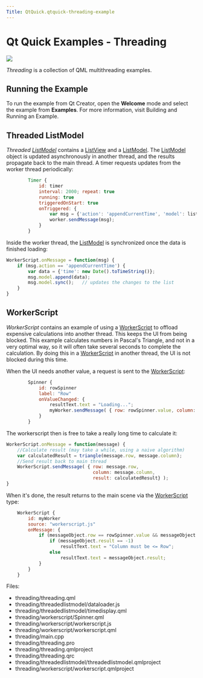 ```yaml
---
Title: QtQuick.qtquick-threading-example
---
```

        
Qt Quick Examples - Threading
=============================

<span class="subtitle"></span>
<span id="details"></span>
![](https://developer.ubuntu.com/static/devportal_uploaded/5ad1d6c0-5f8d-4660-96fc-08efcaf35335-api/apps/qml/sdk-15.04.4/qtquick-threading-example/images/qml-threading-example.png)

*Threading* is a collection of QML multithreading examples.

<span id="running-the-example"></span>
Running the Example
-------------------

To run the example from Qt Creator, open the **Welcome** mode and select the example from **Examples**. For more information, visit Building and Running an Example.

<span id="threaded-listmodel"></span>
Threaded ListModel
------------------

*Threaded [ListModel](../QtQuick.qtquick-modelviewsdata-modelview.md#listmodel)* contains a [ListView](../QtQuick.ListView.md) and a [ListModel](../QtQuick.qtquick-modelviewsdata-modelview.md#listmodel). The [ListModel](../QtQuick.qtquick-modelviewsdata-modelview.md#listmodel) object is updated asynchronously in another thread, and the results propagate back to the main thread. A timer requests updates from the worker thread periodically:

``` qml
        Timer {
            id: timer
            interval: 2000; repeat: true
            running: true
            triggeredOnStart: true
            onTriggered: {
                var msg = {'action': 'appendCurrentTime', 'model': listModel};
                worker.sendMessage(msg);
            }
        }
```

Inside the worker thread, the [ListModel](../QtQuick.qtquick-modelviewsdata-modelview.md#listmodel) is synchronized once the data is finished loading:

``` js
WorkerScript.onMessage = function(msg) {
    if (msg.action == 'appendCurrentTime') {
        var data = {'time': new Date().toTimeString()};
        msg.model.append(data);
        msg.model.sync();   // updates the changes to the list
    }
}
```

<span id="workerscript"></span>
WorkerScript
------------

*WorkerScript* contains an example of using a [WorkerScript](https://developer.ubuntu.comapps/qml/sdk-15.04.4/QtQuick.threading/#workerscript) to offload expensive calculations into another thread. This keeps the UI from being blocked. This example calculates numbers in Pascal's Triangle, and not in a very optimal way, so it will often take several seconds to complete the calculation. By doing this in a [WorkerScript](https://developer.ubuntu.comapps/qml/sdk-15.04.4/QtQuick.threading/#workerscript) in another thread, the UI is not blocked during this time.

When the UI needs another value, a request is sent to the [WorkerScript](https://developer.ubuntu.comapps/qml/sdk-15.04.4/QtQuick.threading/#workerscript):

``` qml
        Spinner {
            id: rowSpinner
            label: "Row"
            onValueChanged: {
                resultText.text = "Loading...";
                myWorker.sendMessage( { row: rowSpinner.value, column: columnSpinner.value } );
            }
        }
```

The workerscript then is free to take a really long time to calculate it:

``` js
WorkerScript.onMessage = function(message) {
    //Calculate result (may take a while, using a naive algorithm)
    var calculatedResult = triangle(message.row, message.column);
    //Send result back to main thread
    WorkerScript.sendMessage( { row: message.row,
                                column: message.column,
                                result: calculatedResult} );
}
```

When it's done, the result returns to the main scene via the [WorkerScript](https://developer.ubuntu.comapps/qml/sdk-15.04.4/QtQuick.threading/#workerscript) type:

``` qml
    WorkerScript {
        id: myWorker
        source: "workerscript.js"
        onMessage: {
            if (messageObject.row == rowSpinner.value && messageObject.column == columnSpinner.value){ //Not an old result
                if (messageObject.result == -1)
                    resultText.text = "Column must be <= Row";
                else
                    resultText.text = messageObject.result;
            }
        }
    }
```

Files:

-   threading/threading.qml
-   threading/threadedlistmodel/dataloader.js
-   threading/threadedlistmodel/timedisplay.qml
-   threading/workerscript/Spinner.qml
-   threading/workerscript/workerscript.js
-   threading/workerscript/workerscript.qml
-   threading/main.cpp
-   threading/threading.pro
-   threading/threading.qmlproject
-   threading/threading.qrc
-   threading/threadedlistmodel/threadedlistmodel.qmlproject
-   threading/workerscript/workerscript.qmlproject

